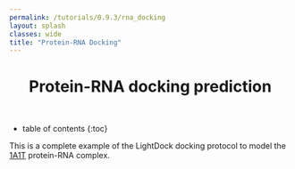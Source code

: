 ```yaml
---
permalink: /tutorials/0.9.3/rna_docking
layout: splash
classes: wide
title: "Protein-RNA Docking"
---
```


<center><h1 style="margin-top:40px">Protein-RNA docking prediction</h1></center><br>

* table of contents
{:toc}

This is a complete example of the LightDock docking protocol to model the [1A1T](https://www.rcsb.org/structure/1a1t) protein-RNA complex.

<br>

